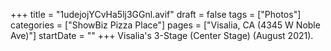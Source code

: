 +++
title = "1udejojYCvHa5lj3GGnl.avif"
draft = false
tags = ["Photos"]
categories = ["ShowBiz Pizza Place"]
pages = ["Visalia, CA (4345 W Noble Ave)"]
startDate = ""
+++
Visalia's 3-Stage (Center Stage) (August 2021).
